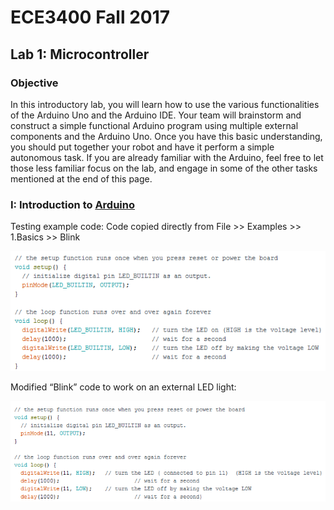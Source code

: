 # ECE3400 Fall 2017
## Lab 1: Microcontroller

### Objective
In this introductory lab, you will learn how to use the various functionalities of the Arduino Uno and the Arduino IDE. Your team will brainstorm and construct a simple functional Arduino program using multiple external components and the Arduino Uno. Once you have this basic understanding, you should put together your robot and have it perform a simple autonomous task. If you are already familiar with the Arduino, feel free to let those less familiar focus on the lab, and engage in some of the other tasks mentioned at the end of this page.

### I: Introduction to [Arduino](https://www.arduino.cc/en/Main/arduinoBoardUno/) 
Testing example code: 
Code copied directly from File >> Examples >> 1.Basics  >> Blink

![Arduino Blink](./images/arduinoblink.png)

Modified “Blink” code to work on an external LED light: 

![Arduino LED](./images/arduinoled.png)

